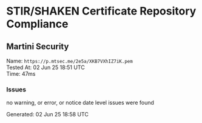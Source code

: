 # STIR/SHAKEN Certificate Repository Compliance

## Martini Security

Name: `https://p.mtsec.me/2e5a/XKB7VXhIZ7iK.pem`\
Tested At: 02 Jun 25 18:51 UTC\
Time: 47ms

### Issues

no warning, or error, or notice date level issues were found

Generated: 02 Jun 25 18:58 UTC